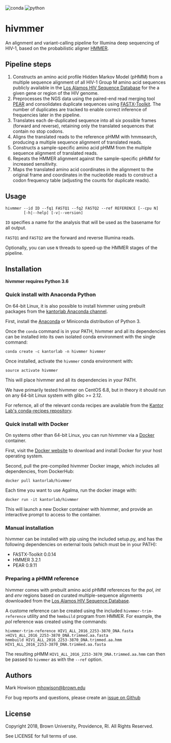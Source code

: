 ![conda](https://img.shields.io/conda/v/kantorlab/hivmmer.svg) ![python](https://img.shields.io/badge/python-3.6-blue.svg)

# hivmmer

An alignment and variant-calling pipeline for Illumina deep sequencing of
HIV-1, based on the probabilistic aligner [HMMER](http://hmmer.org).

## Pipeline steps

1. Constructs an amino acid profile Hidden Markov Model (pHMM) from a multiple
   sequence alignment of all HIV-1 Group M amino acid sequences publicly
   available in the [Los Alamos HIV Sequence Database](http//www.hiv.lanl.gov) for
   the a given gene or region of the HIV genome.
2. Preprocesses the NGS data using the paired-end read merging tool
   [PEAR](https://sco.h-its.org/exelixis/web/software/pear)
   and consolidates duplicate sequences using
   [FASTX-Toolkit](http://hannonlab.cshl.edu/fastx\_toolkit/). The number of
   duplicates are tracked to enable correct inference of frequencies later in the
   pipeline.
3. Translates each de-duplicated sequence into all six possible frames (forward
   and reverse), retaining only the translated sequences that contain no stop
   codons.
4. Aligns the translated reads to the reference pHMM with hmmsearch, producing
   a multiple sequence alignment of translated reads.
5. Constructs a sample-specific amino acid pHMM from the multiple sequence
   alignment of translated reads.
6. Repeats the HMMER alignment against the sample-specific pHMM for increased
   sensitivity.
7. Maps the translated amino acid coordinates in the alignment to the original
   frame and coordinates in the nucleotide reads to construct a codon frequency
   table (adjusting the counts for duplicate reads).

## Usage

```
hivmmer --id ID --fq1 FASTQ1 --fq2 FASTQ2 --ref REFERENCE [--cpu N]
        [-h|--help] [-v|--version]
```

`ID` specifies a name for the analysis that will be used as the basename for
all output.

`FASTQ1` and `FASTQ2` are the forward and reverse Illumina reads.

Optionally, you can use `N` threads to speed-up the HMMER stages of the pipeline.

## Installation

**hivmmer requires Python 3.6**

### Quick install with Anaconda Python

On 64-bit Linux, it is also possible to install hivmmer using prebuilt
packages from the [kantorlab Anaconda channel](https://anaconda.org/kantorlab).

First, install the [Anaconda](https://www.continuum.io/anaconda-overview)
or Miniconda distribution of Python 3.

Once the `conda` command is in your PATH, hivmmer and all its dependencies can
be installed into its own isolated conda environment with the single command:

    conda create -c kantorlab -n hivmmer hivmmer

Once installed, activate the `hivmmer` conda environment with:

    source activate hivmmer

This will place hivmmer and all its dependencies in your PATH.

We have primarily tested hivmmer on CentOS 6.8, but in theory it should run on
any 64-bit Linux system with glibc >= 2.12.

For refernce, all of the relevant conda recipes are available from the
[Kantor Lab's conda-recipes repository](https://github.com/kantorlab/conda-recipes).

### Quick install with Docker

On systems other than 64-bit Linux, you can run hivmmer via a
[Docker](https://www.docker.com) container.

First, visit the [Docker website](https://www.docker.com) to download and
install Docker for your host operating system.

Second, pull the pre-compiled hivmmer Docker image, which includes all dependencies,
from DockerHub:

    docker pull kantorlab/hivmmer

Each time you want to use Agalma, run the docker image with:

    docker run -it kantorlab/hivmmer

This will launch a new Docker container with hivmmer, and provide an
interactive prompt to access to the container.

### Manual installation

hivmmer can be installed with pip using the included setup.py, and has the
following dependencies on external tools (which must be in your PATH):

* FASTX-Toolkit 0.0.14
* HMMER 3.2.1
* PEAR 0.9.11

### Preparing a pHMM reference

hivmmer comes with prebuilt amino acid pHMM references for the *pol*, *int* and
*env* regions based on curated multiple-sequence alignments downloaded from the
[Los Alamos HIV Sequence Database](http//www.hiv.lanl.gov).

A custome reference can be created using the included `hivmmer-trim-reference`
utility and the `hmmbuild` program from HMMER. For example, the *pol* reference
was created using the commands:

    hivmmer-trim-reference HIV1_ALL_2016_2253-3870_DNA.fasta >HIV1_ALL_2016_2253-3870_DNA.trimmed.aa.fasta
    hmmbuild HIV1_ALL_2016_2253-3870_DNA.trimmed.aa.hmm HIV1_ALL_2016_2253-3870_DNA.trimmed.aa.fasta

The resulting pHMM `HIV1_ALL_2016_2253-3870_DNA.trimmed.aa.hmm` can then be
passed to `hivmmer` as with the `--ref` option.

## Authors

Mark Howison <mhowison@brown.edu>

For bug reports and questions, please create an
[issue on Github](https://github.com/kantorlab/hivmmer/issues)

## License

Copyright 2018, Brown University, Providence, RI. All Rights Reserved.

See LICENSE for full terms of use.


